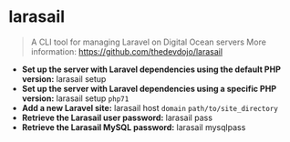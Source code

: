 # larasail
> A CLI tool for managing Laravel on Digital Ocean servers
> More information: <https://github.com/thedevdojo/larasail>
- **Set up the server with Laravel dependencies using the default PHP version:**
larasail setup
- **Set up the server with Laravel dependencies using a specific PHP version:**
larasail setup `php71`
- **Add a new Laravel site:**
larasail host `domain` `path/to/site_directory`
- **Retrieve the Larasail user password:**
larasail pass
- **Retrieve the Larasail MySQL password:**
larasail mysqlpass
